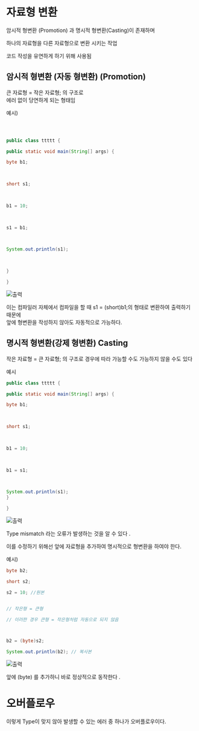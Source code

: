 


# 자료형 변환 

암시적 형변환 (Promotion) 과 명시적 형변환(Casting)이 존재하며   

하나의 자료형을 다른 자료형으로 변환 시키는 작업   

코드 작성을 유연하게 하기 위해 사용됨   


## 암시적 형변환 (자동 형변환) (Promotion)

큰 자료형 = 작은 자료형; 의 구조로  
에러 없이 당연하게 되는 형태임   

예시)   

```java

  

public class ttttt {

public static void main(String[] args) {

byte b1;

  

short s1;

  

b1 = 10;

  

s1 = b1;

  

System.out.println(s1);

  

}

}

```

![출력]()


이는 컴파일러 자체에서 컴파일을 할 때 s1 = (short)b1;의 형태로 변환하여 출력하기 때문에  
앞에 형변환을 작성하지 않아도 자동적으로 가능하다.  


## 명시적 형변환(강제 형변환) Casting

작은 자료형 = 큰 자료형; 의 구조로
경우에 따라 가능할 수도 가능하지 않을 수도 있다


예시 
```java
public class ttttt {

public static void main(String[] args) {

byte b1;

  

short s1;

  

b1 = 10;

  

b1 = s1;

  

System.out.println(s1);
}

}
```

![출력]()

Type mismatch 라는 오류가 발생하는 것을 알 수 있다 . 

이를 수정하기 위해선 앞에 자료형을 추가하여 명시적으로 형변환을 하여야 한다. 

예시)

```java
byte b2;

short s2;

s2 = 10; //원본


// 작은형 = 큰형

// 이러한 경우 큰형 = 작은형처럼 자동으로 되지 않음



b2 = (byte)s2; 

System.out.println(b2); // 복사본
```
![출력]()

앞에 (byte) 를 추가하니 바로 정상적으로 동작한다 . 


# 오버플로우 

이렇게 Type이 맞지 않아 발생할 수 있는 에러 중 하나가 오버플로우이다. 

